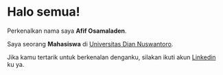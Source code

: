 # Halo semua! 

Perkenalkan nama saya **Afif Osamaladen**.  

Saya seorang **Mahasiswa** di [Universitas Dian Nuswantoro](https://www.dinus.ac.id/).  

Jika kamu tertarik untuk berkenalan denganku, silakan ikuti akun [Linkedin](https://www.linkedin.com/in/afif-osamaladen-76aa4020a/) ku ya.

